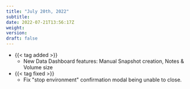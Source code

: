 ```yaml
---
title: "July 20th, 2022"
subtitle:
date: 2022-07-21T13:56:17Z
weight:
version:
draft: false
---
```


- {{< tag added >}}
    - New Data Dashboard features: Manual Snapshot creation, Notes & Volume size
- {{< tag fixed >}}
    - Fix "stop environment" confirmation modal being unable to close.
